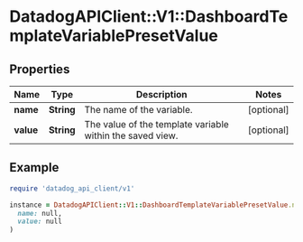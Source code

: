 # DatadogAPIClient::V1::DashboardTemplateVariablePresetValue

## Properties

| Name | Type | Description | Notes |
| ---- | ---- | ----------- | ----- |
| **name** | **String** | The name of the variable. | [optional] |
| **value** | **String** | The value of the template variable within the saved view. | [optional] |

## Example

```ruby
require 'datadog_api_client/v1'

instance = DatadogAPIClient::V1::DashboardTemplateVariablePresetValue.new(
  name: null,
  value: null
)
```

